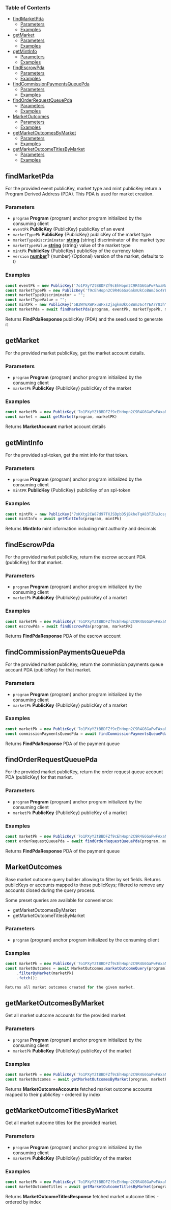 <!-- Generated by documentation.js. Update this documentation by updating the source code. -->

### Table of Contents

*   [findMarketPda][1]
    *   [Parameters][2]
    *   [Examples][3]
*   [getMarket][4]
    *   [Parameters][5]
    *   [Examples][6]
*   [getMintInfo][7]
    *   [Parameters][8]
    *   [Examples][9]
*   [findEscrowPda][10]
    *   [Parameters][11]
    *   [Examples][12]
*   [findCommissionPaymentsQueuePda][13]
    *   [Parameters][14]
    *   [Examples][15]
*   [findOrderRequestQueuePda][16]
    *   [Parameters][17]
    *   [Examples][18]
*   [MarketOutcomes][19]
    *   [Parameters][20]
    *   [Examples][21]
*   [getMarketOutcomesByMarket][22]
    *   [Parameters][23]
    *   [Examples][24]
*   [getMarketOutcomeTitlesByMarket][25]
    *   [Parameters][26]
    *   [Examples][27]

## findMarketPda

For the provided event publicKey, market type and mint publicKey return a Program Derived Address (PDA). This PDA is used for market creation.

### Parameters

*   `program` **Program** {program} anchor program initialized by the consuming client
*   `eventPk` **PublicKey** {PublicKey} publicKey of an event
*   `marketTypePk` **PublicKey** {PublicKey} publicKey of the market type
*   `marketTypeDiscriminator` **[string][28]** {string} discriminator of the market type
*   `marketTypeValue` **[string][28]** {string} value of the market type
*   `mintPk` **PublicKey** {PublicKey} publicKey of the currency token
*   `version` **[number][29]?** {number} (Optional) version of the market, defaults to 0

### Examples

```javascript
const eventPk = new PublicKey('7o1PXyYZtBBDFZf9cEhHopn2C9R4G6GaPwFAxaNWM33D')
const marketTypePk = new PublicKey('f9cEhHopn2C9R4G6GaGakmUkCoBWmJ6c4YEArr83hYBWk')
const marketTypeDiscriminator = "";
const marketTypeValue = "";
const mintPk = new PublicKey('5BZWY6XWPxuWFxs2jagkmUkCoBWmJ6c4YEArr83hYBWk')
const marketPda = await findMarketPda(program, eventPk, marketTypePk, marketTypeDiscriminator, marketTypeValue, mintPk)
```

Returns **FindPdaResponse** publicKey (PDA) and the seed used to generate it

## getMarket

For the provided market publicKey, get the market account details.

### Parameters

*   `program` **Program** {program} anchor program initialized by the consuming client
*   `marketPk` **PublicKey** {PublicKey} publicKey of the market

### Examples

```javascript
const marketPk = new PublicKey('7o1PXyYZtBBDFZf9cEhHopn2C9R4G6GaPwFAxaNWM33D')
const market = await getMarket(program, marketPK)
```

Returns **MarketAccount** market account details

## getMintInfo

For the provided spl-token, get the mint info for that token.

### Parameters

*   `program` **Program** {program} anchor program initialized by the consuming client
*   `mintPK` **PublicKey** {PublicKey} publicKey of an spl-token

### Examples

```javascript
const mintPk = new PublicKey('7xKXtg2CW87d97TXJSDpbD5jBkheTqA83TZRuJosgAsU')
const mintInfo = await getMintInfo(program, mintPk)
```

Returns **MintInfo** mint information including mint authority and decimals

## findEscrowPda

For the provided market publicKey, return the escrow account PDA (publicKey) for that market.

### Parameters

*   `program` **Program** {program} anchor program initialized by the consuming client
*   `marketPk` **PublicKey** {PublicKey} publicKey of a market

### Examples

```javascript
const marketPk = new PublicKey('7o1PXyYZtBBDFZf9cEhHopn2C9R4G6GaPwFAxaNWM33D')
const escrowPda = await findEscrowPda(program, marketPK)
```

Returns **FindPdaResponse** PDA of the escrow account

## findCommissionPaymentsQueuePda

For the provided market publicKey, return the commission payments queue account PDA (publicKey) for that market.

### Parameters

*   `program` **Program** {program} anchor program initialized by the consuming client
*   `marketPk` **PublicKey** {PublicKey} publicKey of a market

### Examples

```javascript
const marketPk = new PublicKey('7o1PXyYZtBBDFZf9cEhHopn2C9R4G6GaPwFAxaNWM33D')
const commissionPaymentsQueuePda = await findCommissionPaymentsQueuePda(program, marketPK)
```

Returns **FindPdaResponse** PDA of the payment queue

## findOrderRequestQueuePda

For the provided market publicKey, return the order request queue account PDA (publicKey) for that market.

### Parameters

*   `program` **Program** {program} anchor program initialized by the consuming client
*   `marketPk` **PublicKey** {PublicKey} publicKey of a market

### Examples

```javascript
const marketPk = new PublicKey('7o1PXyYZtBBDFZf9cEhHopn2C9R4G6GaPwFAxaNWM33D')
const orderRequestQueuePda = await findOrderRequestQueuePda(program, marketPK)
```

Returns **FindPdaResponse** PDA of the payment queue

## MarketOutcomes

Base market outcome query builder allowing to filter by set fields. Returns publicKeys or accounts mapped to those publicKeys; filtered to remove any accounts closed during the query process.

Some preset queries are available for convenience:

*   getMarketOutcomesByMarket
*   getMarketOutcomeTitlesByMarket

### Parameters

*   `program`  {program} anchor program initialized by the consuming client

### Examples

```javascript
const marketPk = new PublicKey('7o1PXyYZtBBDFZf9cEhHopn2C9R4G6GaPwFAxaNWM33D')
const marketOutcomes = await MarketOutcomes.marketOutcomeQuery(program)
     .filterByMarket(marketPk)
     .fetch();

Returns all market outcomes created for the given market.
```

## getMarketOutcomesByMarket

Get all market outcome accounts for the provided market.

### Parameters

*   `program` **Program** {program} anchor program initialized by the consuming client
*   `marketPk` **PublicKey** {PublicKey} publicKey of the market

### Examples

```javascript
const marketPk = new PublicKey('7o1PXyYZtBBDFZf9cEhHopn2C9R4G6GaPwFAxaNWM33D')
const marketOutcomes = await getMarketOutcomesByMarket(program, marketPk)
```

Returns **MarketOutcomeAccounts** fetched market outcome accounts mapped to their publicKey - ordered by index

## getMarketOutcomeTitlesByMarket

Get all market outcome titles for the provided market.

### Parameters

*   `program` **Program** {program} anchor program initialized by the consuming client
*   `marketPk` **PublicKey** {PublicKey} publicKey of the market

### Examples

```javascript
const marketPk = new PublicKey('7o1PXyYZtBBDFZf9cEhHopn2C9R4G6GaPwFAxaNWM33D')
const marketOutcomeTitles = await getMarketOutcomeTitlesByMarket(program, marketPk)
```

Returns **MarketOutcomeTitlesResponse** fetched market outcome titles - ordered by index

[1]: #findmarketpda

[2]: #parameters

[3]: #examples

[4]: #getmarket

[5]: #parameters-1

[6]: #examples-1

[7]: #getmintinfo

[8]: #parameters-2

[9]: #examples-2

[10]: #findescrowpda

[11]: #parameters-3

[12]: #examples-3

[13]: #findcommissionpaymentsqueuepda

[14]: #parameters-4

[15]: #examples-4

[16]: #findorderrequestqueuepda

[17]: #parameters-5

[18]: #examples-5

[19]: #marketoutcomes

[20]: #parameters-6

[21]: #examples-6

[22]: #getmarketoutcomesbymarket

[23]: #parameters-7

[24]: #examples-7

[25]: #getmarketoutcometitlesbymarket

[26]: #parameters-8

[27]: #examples-8

[28]: https://developer.mozilla.org/docs/Web/JavaScript/Reference/Global_Objects/String

[29]: https://developer.mozilla.org/docs/Web/JavaScript/Reference/Global_Objects/Number
